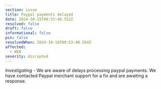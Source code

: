 ```yaml
---
section: issue
title: Paypal payments delayed
date: 2024-10-15T00:53:48.552Z
resolved: false
draft: false
informational: false
pin: false
resolvedWhen: 2024-10-16T00:53:48.564Z
affected:
  - WEB
severity: disrupted
---
```

*Investigating* - We are aware of delays processing paypal payments. We have contacted Paypal merchant support for a fix and are awaiting a response.